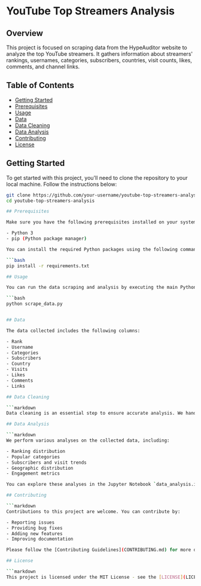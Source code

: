 # YouTube Top Streamers Analysis

## Overview

This project is focused on scraping data from the HypeAuditor website to analyze the top YouTube streamers. It gathers information about streamers' rankings, usernames, categories, subscribers, countries, visit counts, likes, comments, and channel links.

## Table of Contents

- [Getting Started](#getting-started)
- [Prerequisites](#prerequisites)
- [Usage](#usage)
- [Data](#data)
- [Data Cleaning](#data-cleaning)
- [Data Analysis](#data-analysis)
- [Contributing](#contributing)
- [License](#license)

## Getting Started

To get started with this project, you'll need to clone the repository to your local machine. Follow the instructions below:

```bash
git clone https://github.com/your-username/youtube-top-streamers-analysis.git
cd youtube-top-streamers-analysis

## Prerequisites

Make sure you have the following prerequisites installed on your system:

- Python 3
- pip (Python package manager)

You can install the required Python packages using the following command:

```bash
pip install -r requirements.txt

## Usage

You can run the data scraping and analysis by executing the main Python script:

```bash
python scrape_data.py


## Data

The data collected includes the following columns:

- Rank
- Username
- Categories
- Subscribers
- Country
- Visits
- Likes
- Comments
- Links

## Data Cleaning

```markdown
Data cleaning is an essential step to ensure accurate analysis. We handle missing values and normalize categories for better analysis.

## Data Analysis

```markdown
We perform various analyses on the collected data, including:

- Ranking distribution
- Popular categories
- Subscribers and visit trends
- Geographic distribution
- Engagement metrics

You can explore these analyses in the Jupyter Notebook `data_analysis.ipynb`.

## Contributing

```markdown
Contributions to this project are welcome. You can contribute by:

- Reporting issues
- Providing bug fixes
- Adding new features
- Improving documentation

Please follow the [Contributing Guidelines](CONTRIBUTING.md) for more details.

## License

```markdown
This project is licensed under the MIT License - see the [LICENSE](LICENSE) file for details.


